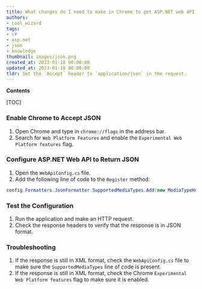 ```yaml
---
title: What changes do I need to make in Chrome to get ASP.NET web API to return json instead of xml?
authors:
- cool_wizard
tags:
- c#
- asp.net
- json
- knowledge
thumbnail: images/json.png
created_at: 2023-01-18 00:00:00
updated_at: 2023-01-18 00:00:00
tldr: Set the `Accept` header to `application/json` in the request.
---
```


**Contents**

[TOC]

### Enable Chrome to Accept JSON

1. Open Chrome and type in `chrome://flags` in the address bar.
2. Search for `Web Platform Features` and enable the `Experimental Web Platform features` flag.

### Configure ASP.NET Web API to Return JSON

1. Open the `WebApiConfig.cs` file.
2. Add the following line of code to the `Register` method:

```c#
config.Formatters.JsonFormatter.SupportedMediaTypes.Add(new MediaTypeHeaderValue("text/html"));
```

### Test the Configuration

1. Run the application and make an HTTP request.
2. Check the response headers to verify that the response is in JSON format.

### Troubleshooting

1. If the response is still in XML format, check the `WebApiConfig.cs` file to make sure the `SupportedMediaTypes` line of code is present.
2. If the response is still in XML format, check the Chrome `Experimental Web Platform features` flag to make sure it is enabled.
